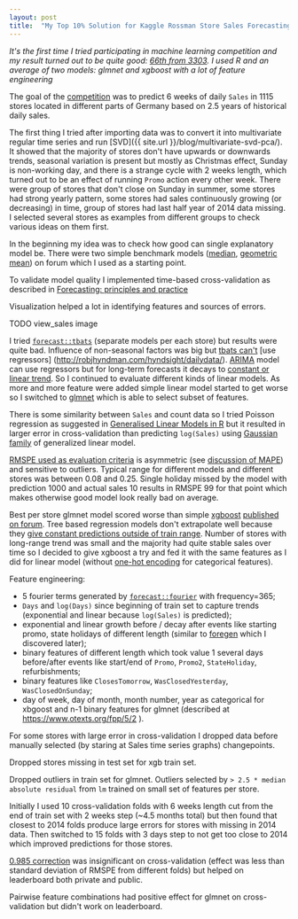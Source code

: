 ```yaml
---
layout: post
title:  "My Top 10% Solution for Kaggle Rossman Store Sales Forecasting Competition"
---
```


_It's the first time I tried participating in machine learning competition and my result turned out to be quite good: [66th from 3303](https://www.kaggle.com/mabrek/results). I used R and an average of two models: glmnet and xgboost with a lot of feature engineering_

The goal of the [competition](https://www.kaggle.com/c/rossmann-store-sales) was to predict 6 weeks of daily `Sales` in 1115 stores located in different parts of Germany based on 2.5 years of historical daily sales.

The first thing I tried after importing data was to convert it into multivariate regular time series and run [SVD]({{ site.url }}/blog/multivariate-svd-pca/). It showed that the majority of stores don't have upwards or downwards trends, seasonal variation is present but mostly as Christmas effect, Sunday is non-working day, and there is a strange cycle with 2 weeks length, which turned out to be an effect of running `Promo` action every other week. There were group of stores that don't close on Sunday in summer, some stores had strong yearly pattern, some stores had sales continuously growing (or decreasing) in time, group of stores had last half year of 2014 data missing. I selected several stores as examples from different groups to check various ideas on them first.

In the beginning my idea was to check how good can single explanatory model be. There were two simple benchmark models ([median](https://www.kaggle.com/shearerp/rossmann-store-sales/interactive-sales-visualization), [geometric mean](https://www.kaggle.com/shearerp/rossmann-store-sales/store-dayofweek-promo-0-13952)) on forum which I used as a starting point.

To validate model quality I implemented time-based cross-validation as described in [Forecasting: principles and practice](https://www.otexts.org/fpp/2/5)

Visualization helped a lot in identifying features and sources of errors.

TODO view_sales image

I tried [`forecast::tbats`](http://www.inside-r.org/packages/cran/forecast/docs/tbats) (separate models per each store) but results were quite bad. Influence of non-seasonal factors was big but [tbats can't](http://robjhyndman.com/hyndsight/tbats-with-regressors/) [use regressors] (http://robjhyndman.com/hyndsight/dailydata/). [ARIMA](http://www.inside-r.org/packages/cran/forecast/docs/auto.arima) model can use regressors but for long-term forecasts it decays to [constant or linear trend](https://www.otexts.org/fpp/8/5). So I continued to evaluate different kinds of linear models. As more and more feature were added simple linear model started to get worse so I switched to [glmnet](http://www.inside-r.org/packages/cran/glmnet/docs/glmnet) which is able to select subset of features.

There is some similarity between `Sales` and count data so I tried Poisson regression as suggested in [Generalised Linear Models in R](http://www.magesblog.com/2015/08/generalised-linear-models-in-r.html) but it resulted in larger error in cross-validation than predicting `log(Sales)` using [Gaussian family](https://cran.r-project.org/web/packages/glmnet/vignettes/glmnet_beta.html#lin) of generalized linear model.

[RMSPE used as evaluation criteria](https://www.kaggle.com/c/rossmann-store-sales/details/evaluation) is asymmetric (see [discussion of MAPE](https://www.otexts.org/fpp/2/5)) and sensitive to outliers. Typical range for different models and different stores was between 0.08 and 0.25. Single holiday missed by the model with prediction 1000 and actual sales 10 results in RMSPE 99 for that point which makes otherwise good model look really bad on average.

Best per store glmnet model scored worse than simple [xgboost](https://github.com/dmlc/xgboost) [published on forum](https://www.kaggle.com/abhilashawasthi/rossmann-store-sales/xgb-rossmann/run/86608). Tree based regression models don't extrapolate well because they [give constant predictions outside of train range](https://www.kaggle.com/forums/f/15/kaggle-forum/t/6609/why-does-extrapolating-a-sine-curve-via-a-randomforest-gives-a-straight). Number of stores with long-range trend was small and the majority had quite stable sales over time so I decided to give xgboost a try and fed it with the same features as I did for linear model (without [one-hot encoding](https://en.wikipedia.org/wiki/One-hot) for categorical features).

Feature engineering:

 - 5 fourier terms generated by [`forecast::fourier`](http://www.inside-r.org/packages/cran/forecast/docs/fourier) with frequency=365;
 - `Days` and `log(Days)` since beginning of train set to capture trends (exponential and linear because `log(Sales)` is predicted);
 - exponential and linear growth before / decay after events like starting promo, state holidays of different length (similar to [foregen](https://github.com/republicwireless-open/foregen) which I discovered later);
 - binary features of different length which took value 1 several days before/after events like start/end of `Promo`, `Promo2`, `StateHoliday`, refurbishments;
 - binary features like `ClosesTomorrow`, `WasClosedYesterday`, `WasClosedOnSunday`;
 - day of week, day of month, month number, year as categorical for xbgoost and n-1 binary features for glmnet (described at https://www.otexts.org/fpp/5/2 ).

For some stores with large error in cross-validation I dropped data before manually selected (by staring at Sales time series graphs) changepoints.

Dropped stores missing in test set for xgb train set.

Dropped outliers in train set for glmnet. Outliers selected by `> 2.5 * median absolute residual` from `lm` trained on small set of features per store.

Initially I used 10 cross-validation folds with 6 weeks length cut from the end of train set with 2 weeks step (~4.5 months total) but then found that closest to 2014 folds produce large errors for stores with missing in 2014 data. Then switched to 15 folds with 3 days step to not get too close to 2014 which improved predictions for those stores.

[0.985 correction](https://www.kaggle.com/c/rossmann-store-sales/forums/t/17601/correcting-log-sales-prediction-for-rmspe/99643#post99643) was insignificant on cross-validation (effect was less than standard deviation of RMSPE from different folds) but helped on leaderboard both private and public.

Pairwise feature combinations had positive effect for glmnet on cross-validation but didn't work on leaderboard.
